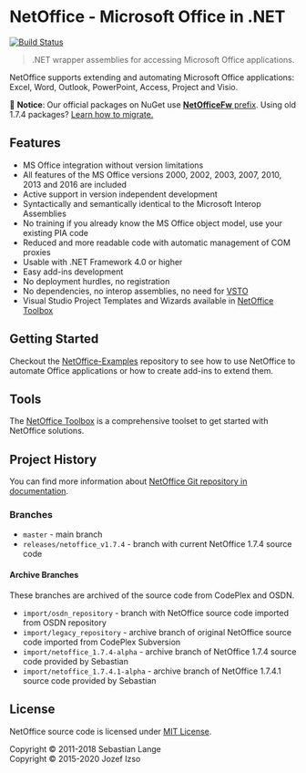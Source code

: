 # NetOffice - Microsoft Office in .NET

[![Build Status](https://dev.azure.com/netoffice/NetOffice/_apis/build/status/NetOfficeFw.NetOffice?branchName=master)](https://dev.azure.com/netoffice/NetOffice/_build/latest?definitionId=1&branchName=master)

> .NET wrapper assemblies for accessing Microsoft Office applications.

NetOffice supports extending and automating Microsoft Office applications: Excel, Word, Outlook,
PowerPoint, Access, Project and Visio.

:rotating_light: **Notice**: Our official packages on NuGet use [**NetOfficeFw** prefix](https://www.nuget.org/packages?q=NetOfficeFw). Using old 1.7.4 packages? [Learn how to migrate.](https://netoffice.io/migrate-notice/)

## Features

* MS Office integration without version limitations
* All features of the MS Office versions 2000, 2002, 2003, 2007, 2010, 2013 and 2016 are included
* Active support in version independent development
* Syntactically and semantically identical to the Microsoft Interop Assemblies
* No training if you already know the MS Office object model, use your existing PIA code
* Reduced and more readable code with automatic management of COM proxies
* Usable with .NET Framework 4.0 or higher
* Easy add-ins development
* No deployment hurdles, no registration
* No dependencies, no interop assemblies, no need for [VSTO][VSTO]
* Visual Studio Project Templates and Wizards available in [NetOffice Toolbox][NetOffice Toolbox]

## Getting Started

Checkout the [NetOffice-Examples](https://github.com/NetOfficeFw/NetOffice-Examples) repository
to see how to use NetOffice to automate Office applications or how to create add-ins to extend them.

## Tools

The [NetOffice Toolbox](https://github.com/NetOfficeFw/NetOfficeToolbox) is a comprehensive
toolset to get started with NetOffice solutions.

## Project History

You can find more information about [NetOffice Git repository in documentation](Documentation/History.md).

### Branches

* `master` - main branch
* `releases/netoffice_v1.7.4` - branch with current NetOffice 1.7.4 source code

#### Archive Branches

These branches are archived of the source code from CodePlex and OSDN.

* `import/osdn_repository` - branch with NetOffice source code imported from OSDN repository
* `import/legacy_repository` - archive branch of original NetOffice source code imported from CodePlex Subversion
* `import/netoffice_1.7.4-alpha` - archive branch of NetOffice 1.7.4 source code provided by Sebastian
* `import/netoffice_1.7.4.1-alpha` - archive branch of NetOffice 1.7.4.1 source code provided by Sebastian

## License

NetOffice source code is licensed under [MIT License](LICENSE.txt).

Copyright © 2011-2018 Sebastian Lange  
Copyright © 2015-2020 Jozef Izso


[VSTO]: https://docs.microsoft.com/en-us/visualstudio/vsto/create-vsto-add-ins-for-office-by-using-visual-studio
[NetOffice Toolbox]: https://netoffice.io/toolbox/
